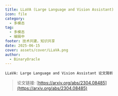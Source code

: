 ```yaml
---
title: LLaVA (Large Language and Vision Assistant)
icon: file
category:
  - 多模态
tag:
  - 多模态
  - 编辑中
footer: 技术共建，知识共享
date: 2025-06-15
cover: assets/cover/LLaVA.png
author:
  - BinaryOracle
---
```


`LLaVA: Large Language and Vision Assistant 论文简析` 

<!-- more -->

> 论文链接: [https://arxiv.org/abs/2304.08485](https://arxiv.org/abs/2304.08485)


